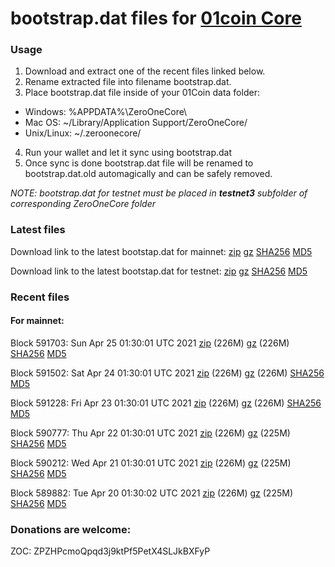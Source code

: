# bootstrap.dat files for [01coin Core](https://01coin.io)

### Usage

1. Download and extract one of the recent files linked below.
2. Rename extracted file into filename bootstrap.dat.
3. Place bootstrap.dat file inside of your 01Coin data folder:
 - Windows: %APPDATA%\ZeroOneCore\
 - Mac OS: ~/Library/Application Support/ZeroOneCore/
 - Unix/Linux: ~/.zeroonecore/
4. Run your wallet and let it sync using bootstrap.dat
5. Once sync is done bootstrap.dat file will be renamed to bootstrap.dat.old automagically and can be safely removed.

_NOTE: bootstrap.dat for testnet must be placed in **testnet3** subfolder of corresponding ZeroOneCore folder_

### Latest files
Download link to the latest bootstap.dat for mainnet: [zip](https://files.01coin.io/mainnet/bootstrap.dat.zip) [gz](https://files.01coin.io/mainnet/bootstrap.dat.tar.gz) [SHA256](https://files.01coin.io/mainnet/sha256.txt) [MD5](https://files.01coin.io/mainnet/md5.txt)

Download link to the latest bootstap.dat for testnet: [zip](https://files.01coin.io/testnet/bootstrap.dat.zip) [gz](https://files.01coin.io/testnet/bootstrap.dat.tar.gz) [SHA256](https://files.01coin.io/testnet/sha256.txt) [MD5](https://files.01coin.io/testnet/md5.txt)

### Recent files

#### For mainnet:

Block 591703: Sun Apr 25 01:30:01 UTC 2021 [zip](https://files.01coin.io/mainnet/2021-04-25/bootstrap.dat.zip) (226M) [gz](https://files.01coin.io/mainnet/2021-04-25/bootstrap.dat.tar.gz) (226M) [SHA256](https://files.01coin.io/mainnet/2021-04-25/sha256.txt) [MD5](https://files.01coin.io/mainnet/2021-04-25/md5.txt)

Block 591502: Sat Apr 24 01:30:01 UTC 2021 [zip](https://files.01coin.io/mainnet/2021-04-24/bootstrap.dat.zip) (226M) [gz](https://files.01coin.io/mainnet/2021-04-24/bootstrap.dat.tar.gz) (226M) [SHA256](https://files.01coin.io/mainnet/2021-04-24/sha256.txt) [MD5](https://files.01coin.io/mainnet/2021-04-24/md5.txt)

Block 591228: Fri Apr 23 01:30:01 UTC 2021 [zip](https://files.01coin.io/mainnet/2021-04-23/bootstrap.dat.zip) (226M) [gz](https://files.01coin.io/mainnet/2021-04-23/bootstrap.dat.tar.gz) (226M) [SHA256](https://files.01coin.io/mainnet/2021-04-23/sha256.txt) [MD5](https://files.01coin.io/mainnet/2021-04-23/md5.txt)

Block 590777: Thu Apr 22 01:30:01 UTC 2021 [zip](https://files.01coin.io/mainnet/2021-04-22/bootstrap.dat.zip) (226M) [gz](https://files.01coin.io/mainnet/2021-04-22/bootstrap.dat.tar.gz) (225M) [SHA256](https://files.01coin.io/mainnet/2021-04-22/sha256.txt) [MD5](https://files.01coin.io/mainnet/2021-04-22/md5.txt)

Block 590212: Wed Apr 21 01:30:01 UTC 2021 [zip](https://files.01coin.io/mainnet/2021-04-21/bootstrap.dat.zip) (226M) [gz](https://files.01coin.io/mainnet/2021-04-21/bootstrap.dat.tar.gz) (225M) [SHA256](https://files.01coin.io/mainnet/2021-04-21/sha256.txt) [MD5](https://files.01coin.io/mainnet/2021-04-21/md5.txt)

Block 589882: Tue Apr 20 01:30:02 UTC 2021 [zip](https://files.01coin.io/mainnet/2021-04-20/bootstrap.dat.zip) (226M) [gz](https://files.01coin.io/mainnet/2021-04-20/bootstrap.dat.tar.gz) (225M) [SHA256](https://files.01coin.io/mainnet/2021-04-20/sha256.txt) [MD5](https://files.01coin.io/mainnet/2021-04-20/md5.txt)


### Donations are welcome:

ZOC: ZPZHPcmoQpqd3j9ktPf5PetX4SLJkBXFyP
